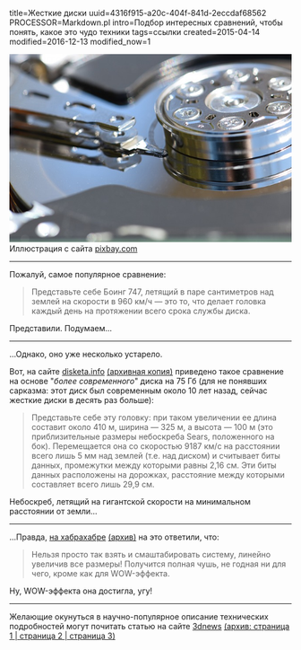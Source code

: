 title=Жесткие диски
uuid=4316f915-a20c-404f-841d-2eccdaf68562
PROCESSOR=Markdown.pl
intro=Подбор интересных сравнений, чтобы понять, какое это чудо техники
tags=ссылки
created=2015-04-14
modified=2016-12-13
modified_now=1


![Головка жесткого диска](жесткие-диски.jpg)
Иллюстрация с сайта [pixbay.com](https://pixabay.com/ru/жесткий-диск-запись-магнитные-1348507/)

* * *

Пожалуй, самое популярное сравнение:

> Представьте себе Боинг 747, летящий в паре сантиметров над землей на скорости
> в 960 км/ч — это то, что делает головка каждый день на протяжении всего срока
> службы диска.

Представили. Подумаем...

* * *

...Однако, оно уже несколько устарело.

Вот, на сайте [disketa.info][] [(архивная копия)](http://archive.is/akeG2)
приведено такое сравнение на основе "_более современного_" диска на 75 Гб
(для не понявших сарказма: этот диск был современным около 10 лет назад,
сейчас жесткие диски в десять раз больше):

> Представьте себе эту головку: при таком увеличении ее длина составит около
> 410 м, ширина — 325 м, а высота — 100 м (это приблизительные размеры
> небоскреба Sears, положенного на бок). Перемещается она со скоростью
> 9187 км/с на расстоянии всего лишь 5 мм над землей (т.е. над диском) и
> считывает биты данных, промежутки между которыми равны 2,16 см. Эти биты
> данных расположены на дорожках, расстояние между которыми составляет всего
> лишь 29,9 см.

Небоскреб, летящий на гигантской скорости на минимальном расстоянии от земли...

[disketa.info]: http://disketa.info/page.asp?page=komp&idd=822&raz=6

* * *

...Правда, [на хабрахабре][hh] [(архив)](http://archive.is/4wm95)
на это ответили, что:

> Нельзя просто так взять и смаштабировать систему, линейно увеличив все размеры!
> Получится полная чушь, не годная ни для чего, кроме как для WOW-эффекта.

Ну, WOW-эффекта она достигла, угу!

[hh]: https://habrahabr.ru/company/1cloud/blog/255707/

* * *

Желающие окунуться в научно-популярное описание технических подробностей
могут почитать статью на сайте [3dnews][]
[(архив: страница 1 ](http://archive.is/gRams)
[| страница 2 ](http://archive.is/Ow3M0)
[| страница 3)](http://archive.is/ExEx3)

[3dnews]: http://www.3dnews.ru/640707/
